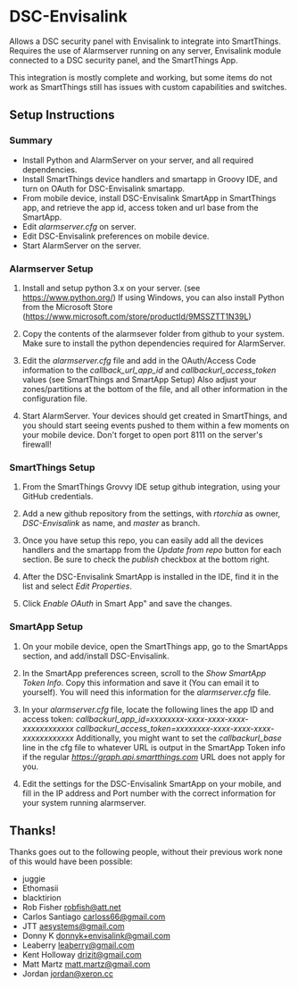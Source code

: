 # DSC-Envisalink

Allows a DSC security panel with Envisalink to integrate into SmartThings. Requires the use of Alarmserver running on any server, Envisalink module connected to a DSC security panel, and the SmartThings App.

This integration is mostly complete and working, but some items do not work as SmartThings still has issues with custom capabilities and switches.

## Setup Instructions

### Summary

* Install Python and AlarmServer on your server, and all required dependencies.
* Install SmartThings device handlers and smartapp in Groovy IDE, and turn on OAuth for DSC-Envisalink smartapp.
* From mobile device, install DSC-Envisalink SmartApp in SmartThings app, and retrieve the app id, access token and url base from the SmartApp.
* Edit _alarmserver.cfg_ on server.
* Edit DSC-Envisalink preferences on mobile device.
* Start AlarmServer on the server.

### Alarmserver Setup

1. Install and setup python 3.x on your server. (see https://www.python.org/)
   If using Windows, you can also install Python from the Microsoft Store (https://www.microsoft.com/store/productId/9MSSZTT1N39L)

2. Copy the contents of the alarmsever folder from github to your system. Make sure to install the python dependencies required for AlarmServer.

3. Edit the _alarmserver.cfg_ file and add in the OAuth/Access Code information to the _callback_url_app_id_ and _callbackurl_access_token_ values (see SmartThings and SmartApp Setup)
   Also adjust your zones/partitions at the bottom of the file, and all other information in the configuration file.

4. Start AlarmServer. Your devices should get created in SmartThings, and you should start seeing events pushed to them within a few moments on your mobile device.
   Don't forget to open port 8111 on the server's firewall!

### SmartThings Setup

1. From the SmartThings Grovvy IDE setup github integration, using your GitHub credentials.

2. Add a new github repository from the settings, with _rtorchia_ as owner, _DSC-Envisalink_ as name, and _master_ as branch.

3. Once you have setup this repo, you can easily add all the devices handlers and the smartapp from the _Update from repo_ button for each section. Be sure to check the _publish_ checkbox at the bottom right.

4. After the DSC-Envisalink SmartApp is installed in the IDE, find it in the list and select _Edit Properties_.

5. Click _Enable OAuth_ in Smart App" and save the changes.

### SmartApp Setup

1. On your mobile device, open the SmartThings app, go to the SmartApps section, and add/install DSC-Envisalink.

2. In the SmartApp preferences screen, scroll to the _Show SmartApp Token Info_. Copy this information and save it (You can email it to yourself). You will need this information for the _alarmserver.cfg_ file.

3. In your _alarmserver.cfg_ file, locate the following lines the app ID and access token:
   _callbackurl_app_id=xxxxxxxx-xxxx-xxxx-xxxx-xxxxxxxxxxxx_
   _callbackurl_access_token=xxxxxxxx-xxxx-xxxx-xxxx-xxxxxxxxxxxx_
   Additionally, you might want to set the _callbackurl_base_ line in the cfg file to whatever URL is output in the SmartApp Token info if the regular _https://graph.api.smartthings.com_ URL does not apply for you.

4. Edit the settings for the DSC-Envisalink SmartApp on your mobile, and fill in the IP address and Port number with the correct information for your system running alarmserver.

## Thanks!

Thanks goes out to the following people, without their previous work none of this would have been possible:
* juggie
* Ethomasii
* blacktirion
* Rob Fisher <robfish@att.net>
* Carlos Santiago <carloss66@gmail.com>
* JTT <aesystems@gmail.com>
* Donny K <donnyk+envisalink@gmail.com>
* Leaberry <leaberry@gmail.com>
* Kent Holloway <drizit@gmail.com>
* Matt Martz <matt.martz@gmail.com>
* Jordan <jordan@xeron.cc>
